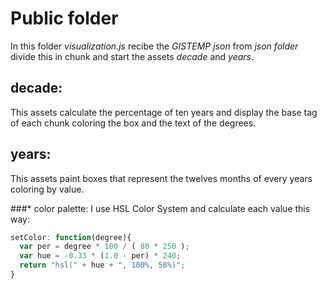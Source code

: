 # Public folder
In this folder *visualization.js* recibe the *GISTEMP json* from *json folder*
divide this in chunk and start the assets *decade* and *years*.

## decade:
This assets calculate the percentage of ten years and display the base tag of each
chunk coloring the box and the text of the degrees.

## years:
This assets paint boxes that represent the twelves months of every years coloring
by value.

###* color palette: I use HSL Color System and calculate each value this way:
```javascript
setColor: function(degree){
  var per = degree * 100 / ( 80 * 250 );
  var hue = -0.33 * (1.0 - per) * 240;
  return "hsl(" + hue + ", 100%, 50%)";
}
```
